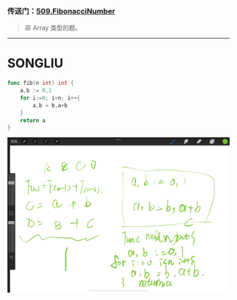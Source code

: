 ### 传送门：[509.FibonacciNumber](https://leetcode.cn/problems/fibonacci-number/)
> 非 Array 类型的题。
---


# SONGLIU
```Go
func fib(n int) int {
    a,b := 0,1
    for i:=0; i<n; i++{
        a,b = b,a+b
    }
    return a
}
```
![](../0529/img/Fls.png)
